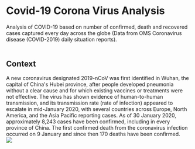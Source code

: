 # Covid-19 Corona Virus Analysis
Analysis of COVID-19 based on number of confirmed, death and recovered cases captured every day across the globe (Data from OMS Coronavirus disease (COVID-2019) daily situation reports).<br>
<br>
## Context
A new coronavirus designated 2019-nCoV was first identified in Wuhan, the capital of China's Hubei province, after people developed pneumonia without a clear cause and for which existing vaccines or treatments were not effective. The virus has shown evidence of human-to-human transmission, and its transmission rate (rate of infection) appeared to escalate in mid-January 2020, with several countries across Europe, North America, and the Asia Pacific reporting cases.
As of 30 January 2020, approximately 8,243 cases have been confirmed, including in every province of China. The first confirmed death from the coronavirus infection occurred on 9 January and since then 170 deaths have been confirmed.
<br> 
<img src='https://github.com/Mjrovai/Python4DS/.jpg'>
